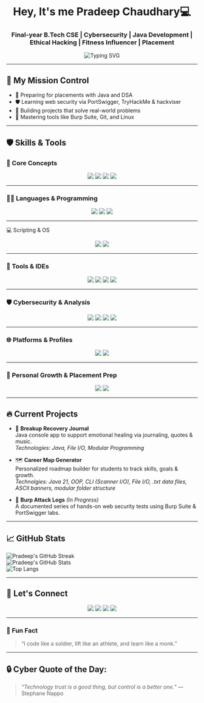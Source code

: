 <h1 align="center">Hey, It's me <b>Pradeep Chaudhary💻</b> </h1>
<h3 align="center">
  <strong>Final-year B.Tech CSE | Cybersecurity | Java Development | Ethical Hacking | Fitness Influencer | Placement</strong><br></h3>
<p align="center">
  <img src="https://readme-typing-svg.demolab.com?font=Fira+Code&weight=600&size=24&pause=1000&color=8B5CF6&center=true&vCenter=true&width=900&lines=Aspiring+Security+Analyst+%7C+Cyber+Learner;Engineer+in+the+Gym+%7C+Built+Different;Content+Creator+%7C+Real+Raw+Relentless;Final+Year+CSE+Student+%40+LPU;DSA+%7C+TryHackMe+%7C+Burp+Suite+Grinder;Healing+%7C+Lifting+%7C+Growing;From+Breakdown+to+Breakthrough;Future+Red+Team+Specialist+in+Making;Discipline+Over+Motivation+%7C+Execution+%3E+Excuses" alt="Typing SVG" />
</p>


---

## 🚀 My Mission Control
- 🎯 Preparing for placements with Java and DSA
- 🛡️ Learning web security via PortSwigger, TryHackMe & hackviser
- 🧠 Building projects that solve real-world problems
- 🔧 Mastering tools like Burp Suite, Git, and Linux

---


## 🛡️ Skills & Tools

### 🧠 Core Concepts
<p align="center">
  <img src="https://img.shields.io/badge/DSA-Important-orange?style=for-the-badge"/>
  <img src="https://img.shields.io/badge/Operating System-Concepts-yellow?style=for-the-badge"/>
  <img src="https://img.shields.io/badge/Networking-CN-blue?style=for-the-badge"/>
  <img src="https://img.shields.io/badge/SQL-Database-lightgrey?style=for-the-badge&logo=sqlite"/>
</p>

---

### 👨‍💻 Languages & Programming
<p align="center"> <img src="https://img.shields.io/badge/Java-ED8B00?style=for-the-badge&logo=java&logoColor=white"/> <img src="https://img.shields.io/badge/HTML5-E34F26?style=for-the-badge&logo=html5&logoColor=white"/> <img src="https://img.shields.io/badge/CSS3-1572B6?style=for-the-badge&logo=css3&logoColor=white"/> </p>

---

💻 Scripting & OS
<p align="center"> 
  <img src="https://img.shields.io/badge/Bash-Scripting-4EAA25?style=for-the-badge&logo=gnubash&logoColor=white"/> 
  <img src="https://img.shields.io/badge/Linux-CommandLine-black?style=for-the-badge&logo=linux&logoColor=yellow"/> </p>

---

### 🧰 Tools & IDEs
<p align="center">
  <img src="https://img.shields.io/badge/VSCode-IDE-blue?style=for-the-badge&logo=visualstudiocode"/>
  <img src="https://img.shields.io/badge/Eclipse-IDE-purple?style=for-the-badge&logo=eclipseide"/>
  <img src="https://img.shields.io/badge/Git-VersionControl-orange?style=for-the-badge&logo=git"/>
  <img src="https://img.shields.io/badge/GitHub-Repos-black?style=for-the-badge&logo=github"/>
</p>

---

### 🛡️ Cybersecurity & Analysis
<p align="center">
  <img src="https://img.shields.io/badge/Cybersecurity-Active-blue?style=for-the-badge&logo=security"/>
  <img src="https://img.shields.io/badge/Wireshark-NetworkAnalysis-blue?style=for-the-badge&logo=wireshark"/>
  <img src="https://img.shields.io/badge/BurpSuite-WebSecurity-critical?style=for-the-badge&logo=burpsuite"/>
  <img src="https://img.shields.io/badge/PortSwigger-Active-orange?style=for-the-badge&logo=portswigger"/>
</p>

---

### 🌐 Platforms & Profiles
<p align="center"> 
  <a href="https://tryhackme.com/p/princechaudhary2911" target="_blank"> <img src="https://img.shields.io/badge/TryHackMe-Profile-maroon?style=for-the-badge&logo=tryhackme"/></a> 
  <a href="https://www.hackviser.com/profile/pradeep11" target="_blank"><img src="https://img.shields.io/badge/hackviser-Profile-darkblue?style=for-the-badge&logo=hackaday&logoColor=white"/></a> </p>

---

### 🎯 Personal Growth & Placement Prep
<p align="center">
  <img src="https://img.shields.io/badge/Placement-2025-green?style=for-the-badge"/>
  <img src="https://img.shields.io/badge/Learning-Everyday-blue?style=for-the-badge&logo=leetcode"/>
</p>

---

## 🔥 Current Projects

- 🧠 **Breakup Recovery Journal**  
  Java console app to support emotional healing via journaling, quotes & music.  
  _Technologies: Java, File I/O, Modular Programming_

- 🗺️ **Career Map Generator**   
  Personalized roadmap builder for students to track skills, goals & growth.
  <br>
  _Technolgies: Java 21, OOP, CLI (Scanner I/O), File I/O, .txt data files, ASCII banners, modular folder structure_

- 🔐 **Burp Attack Logs**  *(In Progress)*
  <br>
  A documented series of hands-on web security tests using Burp Suite & PortSwigger labs.

---

## 📈 GitHub Stats

![Pradeep's GitHub Streak](https://github-readme-streak-stats.herokuapp.com/?user=pradeepjaat29&theme=radical&hide_border=true)  
![Pradeep's GitHub Stats](https://github-readme-stats.vercel.app/api?username=pradeepjaat29&show_icons=true&theme=radical&hide_border=true)  
![Top Langs](https://github-readme-stats.vercel.app/api/top-langs/?username=pradeepjaat29&layout=compact&theme=radical)

---

## 🎯 Let's Connect

<p align="center">
  <a href="https://www.linkedin.com/in/pradeep-chaudharycs" target="_blank"><img src="https://img.shields.io/badge/LinkedIn-PrdeepChaudhary-blue?style=for-the-badge&logo=linkedin&logoColor=white" /></a>
  <a href="mailto:princechaudhary2911@gmail.com"><img src="https://img.shields.io/badge/Email-ContactMe-red?style=for-the-badge&logo=gmail&logoColor=white" /></a>
  <a href="https://github.com/PradeepJaat29" target="_blank"><img src="https://img.shields.io/badge/GitHub-Pradeep-black?style=for-the-badge&logo=github" /></a>
  <a href="https://leetcode.com/u/pra_deep_11" target="_blank"><img src="https://img.shields.io/badge/LeetCode-Pradeep-orange?style=for-the-badge&logo=leetcode" /></a></p>

---

### 🧵 Fun Fact

> “I code like a soldier, lift like an athlete, and learn like a monk.”

---

## 🔒 Cyber Quote of the Day:

> *“Technology trust is a good thing, but control is a better one.”* — Stephane Nappo

